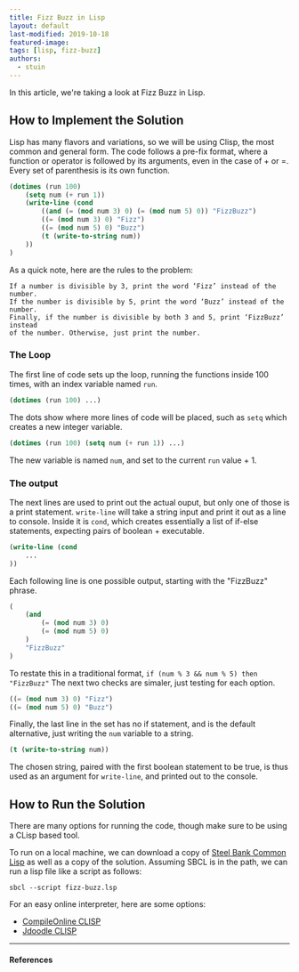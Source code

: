 ```yaml
---
title: Fizz Buzz in Lisp
layout: default
last-modified: 2019-10-18
featured-image:
tags: [lisp, fizz-buzz]
authors:
  - stuin
---
```


In this article, we're taking a look at Fizz Buzz in Lisp.

## How to Implement the Solution

Lisp has many flavors and variations, so we will be using Clisp, the most common and general form.
The code follows a pre-fix format, where a function or operator is followed by its arguments, even in the case of + or =. 
Every set of parenthesis is its own function.

```lisp
(dotimes (run 100) 
    (setq num (+ run 1))
    (write-line (cond 
        ((and (= (mod num 3) 0) (= (mod num 5) 0)) "FizzBuzz")
        ((= (mod num 3) 0) "Fizz")
        ((= (mod num 5) 0) "Buzz")
        (t (write-to-string num))
    ))
)
```

As a quick note, here are the rules to the problem:

    If a number is divisible by 3, print the word ‘Fizz’ instead of the number. 
    If the number is divisible by 5, print the word ‘Buzz’ instead of the number. 
    Finally, if the number is divisible by both 3 and 5, print ‘FizzBuzz’ instead 
    of the number. Otherwise, just print the number.

### The Loop

The first line of code sets up the loop, running the functions inside 100 times, with an index variable named `run`.

```lisp
(dotimes (run 100) ...)
```

The dots show where more lines of code will be placed, such as `setq` which creates a new integer variable.

```lisp
(dotimes (run 100) (setq num (+ run 1)) ...)
```

The new variable is named `num`, and set to the current `run` value + 1.

### The output

The next lines are used to print out the actual ouput, but only one of those is a print statement.
`write-line` will take a string input and print it out as a line to console. Inside it is `cond`, which creates essentially a list of if-else statements, expecting pairs of boolean + executable.

```lisp
(write-line (cond 
	...
))
```

Each following line is one possible output, starting with the "FizzBuzz" phrase.

```lisp
(
	(and 
		(= (mod num 3) 0) 
		(= (mod num 5) 0)
	) 
	"FizzBuzz"
)
```

To restate this in a traditional format, `if (num % 3 && num % 5) then "FizzBuzz"`
The next two checks are simaler, just testing for each option.

```lisp
((= (mod num 3) 0) "Fizz")
((= (mod num 5) 0) "Buzz")
```

Finally, the last line in the set has no if statement, and is the default alternative, just writing the `num` variable to a string.

```lisp
(t (write-to-string num))
```

The chosen string, paired with the first boolean statement to be true, is thus used as an argument for `write-line`, and printed out to the console. 

## How to Run the Solution

There are many options for running the code, though make sure to be using a CLisp based tool.

To run on a local machine, we can download a copy of [Steel Bank Common Lisp][1]
as well as a copy of the solution. Assuming SBCL is in the path, 
we can run a lisp file like a script as follows:

```
sbcl --script fizz-buzz.lsp
```

For an easy online interpreter, here are some options:

- [CompileOnline CLISP][1]
- [Jdoodle CLISP][2]

---

#### References

[1]: http://www.sbcl.org/platform-table.html
[2]: http://www.compileonline.com/execute_lisp_online.php
[3]: https://www.jdoodle.com/execute-clisp-online/